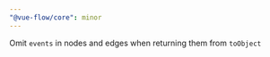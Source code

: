 ```yaml
---
"@vue-flow/core": minor
---
```


Omit `events` in nodes and edges when returning them from `toObject`
